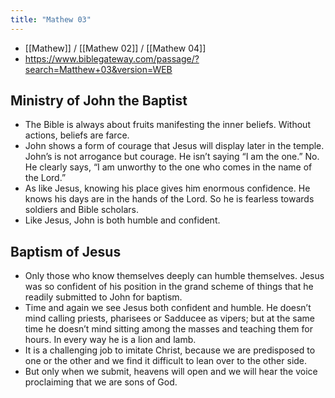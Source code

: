 ```yaml
---
title: "Mathew 03"
---
```


- [[Mathew]] / [[Mathew 02]] / [[Mathew 04]]
- https://www.biblegateway.com/passage/?search=Matthew+03&version=WEB 

## Ministry of John the Baptist
- The Bible is always about fruits manifesting the inner beliefs. Without actions, beliefs are farce.
- John shows a form of courage that Jesus will display later in the temple. John’s is not arrogance but courage. He isn’t saying “I am the one.” No. He clearly says, “I am unworthy to the one who comes in the name of the Lord.”
- As like Jesus, knowing his place gives him enormous confidence. He knows his days are in the hands of the Lord. So he is fearless towards soldiers and Bible scholars.
- Like Jesus, John is both humble and confident.
## Baptism of Jesus
- Only those who know themselves deeply can humble themselves. Jesus was so confident of his position in the grand scheme of things that he readily submitted to John for baptism.
- Time and again we see Jesus both confident and humble. He doesn’t mind calling priests, pharisees or Sadducee as vipers; but at the same time he doesn’t mind sitting among the masses and teaching them for hours. In every way he is a lion and lamb.
- It is a challenging job to imitate Christ, because we are predisposed to one or the other and we find it difficult to lean over to the other side.
- But only when we submit, heavens will open and we will hear the voice proclaiming that we are sons of God.